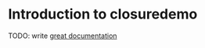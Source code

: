 # Introduction to closuredemo

TODO: write [great documentation](http://jacobian.org/writing/what-to-write/)

